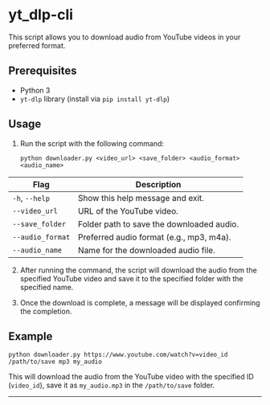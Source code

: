 # yt_dlp-cli


This script allows you to download audio from YouTube videos in your preferred format.

## Prerequisites
- Python 3
- `yt-dlp` library (install via `pip install yt-dlp`)

## Usage
1. Run the script with the following command:
    ```
    python downloader.py <video_url> <save_folder> <audio_format> <audio_name>
    ```
| Flag                                       | Description |
|--------------------------------------------|-------------|
| `-h`, `--help`                             | Show this help message and exit. |
| `--video_url`                                  | URL of the YouTube video. |
| `--save_folder`                                  | Folder path to save the downloaded audio. |
| `--audio_format`                                  | Preferred audio format (e.g., mp3, m4a). |
| `--audio_name`                                  | Name for the downloaded audio file. |



    

2. After running the command, the script will download the audio from the specified YouTube video and save it to the specified folder with the specified name.

3. Once the download is complete, a message will be displayed confirming the completion.

## Example
```
python downloader.py https://www.youtube.com/watch?v=video_id /path/to/save mp3 my_audio
```

This will download the audio from the YouTube video with the specified ID (`video_id`), save it as `my_audio.mp3` in the `/path/to/save` folder.

--- 


